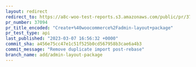 ```yaml
---
layout: redirect
redirect_to: https://a8c-woo-test-reports.s3.amazonaws.com/public/pr/37094/api/index.html
pr_number: 37094
pr_title_encoded: "Create+%40woocommerce%2Fadmin-layout+package"
pr_test_type: api
last_published: "2023-03-07 16:56:32 +0000"
commit_sha: a456e75cc47e1c51f525b0cd567958b3cae6a4b3
commit_message: "Remove duplicate import post-rebase"
branch_name: add/admin-layout-package
---
```

